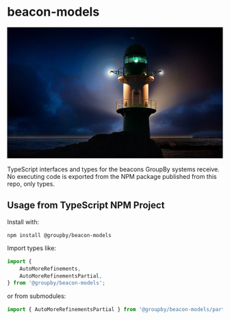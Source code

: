 # beacon-models

![Image of Beacon](/img/beacon.jpg)

TypeScript interfaces and types for the beacons GroupBy systems receive. No
executing code is exported from the NPM package published from this repo,
only types.

## Usage from TypeScript NPM Project

Install with:

```
npm install @groupby/beacon-models
```

Import types like:

```typescript
import {
    AutoMoreRefinements,
    AutoMoreRefinementsPartial,
} from '@groupby/beacon-models';
```

or from submodules:

```typescript
import { AutoMoreRefinementsPartial } from '@groupby/beacon-models/partials';
```
